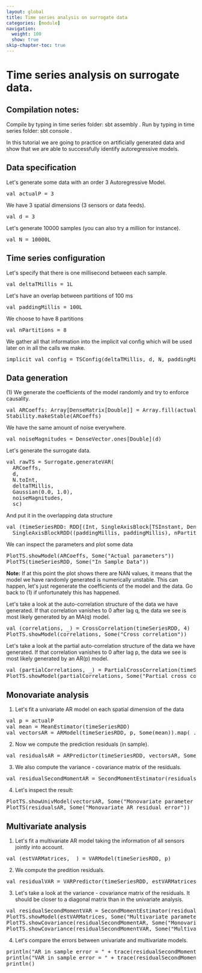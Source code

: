 ```yaml
---
layout: global
title: Time series analysis on surrogate data
categories: [module]
navigation:
  weight: 100
  show: true
skip-chapter-toc: true
---
```

# Time series analysis on surrogate data.

## Compilation notes:
Compile by typing in time series folder: sbt assembly .
Run by typing in time series folder: sbt console .

In this tutorial we are going to practice on artificially generated data
and show that we are able to successfully identify autoregressive models.

## Data specification

Let's generate some data with an order 3 Autoregressive Model.

<div class="codetabs">
<div data-lang="scala" markdown="1">
<pre class="prettyprint lang-bsh">
val actualP = 3
</pre>
</div>
</div>

We have 3 spatial dimensions (3 sensors or data feeds).
<div class="codetabs">
<div data-lang="scala" markdown="1">
<pre class="prettyprint lang-bsh">
val d = 3
</pre>
</div>
</div>

Let's generate 10000 samples (you can also try a million for instance).
<div class="codetabs">
<div data-lang="scala" markdown="1">
<pre class="prettyprint lang-bsh">
val N = 10000L
</pre>
</div>
</div>

## Time series configuration

Let's specify that there is one millisecond between each sample.
<div class="codetabs">
<div data-lang="scala" markdown="1">
<pre class="prettyprint lang-bsh">
val deltaTMillis = 1L
</pre>
</div>
</div>

Let's have an overlap between partitions of 100 ms
<div class="codetabs">
<div data-lang="scala" markdown="1">
<pre class="prettyprint lang-bsh">
val paddingMillis = 100L
</pre>
</div>
</div>

We choose to have 8 partitions
<div class="codetabs">
<div data-lang="scala" markdown="1">
<pre class="prettyprint lang-bsh">
val nPartitions = 8
</pre>
</div>
</div>

We gather all that information into the implicit val config which will be
used later on in all the calls we make.
<div class="codetabs">
<div data-lang="scala" markdown="1">
<pre class="prettyprint lang-bsh">
implicit val config = TSConfig(deltaTMillis, d, N, paddingMillis.toDouble)
</pre>
</div>
</div>

## Data generation
(1) We generate the coefficients of the model randomly and try to enforce causality.
<div class="codetabs">
<div data-lang="scala" markdown="1">
<pre class="prettyprint lang-bsh">
val ARCoeffs: Array[DenseMatrix[Double]] = Array.fill(actualP){DenseMatrix.rand[Double](d, d) - (DenseMatrix.ones[Double](d, d) * 0.5)}
Stability.makeStable(ARCoeffs)
</pre>
</div>
</div>

We have the same amount of noise everywhere.
<div class="codetabs">
<div data-lang="scala" markdown="1">
<pre class="prettyprint lang-bsh">
val noiseMagnitudes = DenseVector.ones[Double](d)
</pre>
</div>
</div>

Let's generate the surrogate data.
<div class="codetabs">
<div data-lang="scala" markdown="1">
<pre class="prettyprint lang-bsh">
val rawTS = Surrogate.generateVAR(
  ARCoeffs,
  d,
  N.toInt,
  deltaTMillis,
  Gaussian(0.0, 1.0),
  noiseMagnitudes,
  sc)
</pre>
</div>
</div>

And put it in the overlapping data structure
<div class="codetabs">
<div data-lang="scala" markdown="1">
<pre class="prettyprint lang-bsh">
val (timeSeriesRDD: RDD[(Int, SingleAxisBlock[TSInstant, DenseVector[Double]])], _) =
  SingleAxisBlockRDD((paddingMillis, paddingMillis), nPartitions, rawTS)
</pre>
</div>
</div>

We can inspect the parameters and plot some data
<div class="codetabs">
<div data-lang="scala" markdown="1">
<pre class="prettyprint lang-bsh">
PlotTS.showModel(ARCoeffs, Some("Actual parameters"))
PlotTS(timeSeriesRDD, Some("In Sample Data"))
</pre>
</div>
</div>

__Note:__ If at this point the plot shows there are NAN values, it means that the
model we have randomly generated is numerically unstable.
This can happen, let's just regenerate the coefficients of the model and the data.
Go back to (1) if unfortunately this has happened.

Let's take a look at the auto-correlation structure of the data we have
generated. If that correlation vanishes to 0 after lag q, the data we
see is most likely generated by an MA(q) model.
<div class="codetabs">
<div data-lang="scala" markdown="1">
<pre class="prettyprint lang-bsh">
val (correlations, _) = CrossCorrelation(timeSeriesRDD, 4)
PlotTS.showModel(correlations, Some("Cross correlation"))
</pre>
</div>
</div>

Let's take a look at the partial auto-correlation structure of the data we have
generated. If that correlation vanishes to 0 after lag p, the data we
see is most likely generated by an AR(p) model.
<div class="codetabs">
<div data-lang="scala" markdown="1">
<pre class="prettyprint lang-bsh">
val (partialCorrelations, _) = PartialCrossCorrelation(timeSeriesRDD,4)
PlotTS.showModel(partialCorrelations, Some("Partial cross correlation"))
</pre>
</div>
</div>

## Monovariate analysis

1. Let's fit a univariate AR model on each spatial dimension of the data
<div class="codetabs">
<div data-lang="scala" markdown="1">
<pre class="prettyprint lang-bsh">
val p = actualP
val mean = MeanEstimator(timeSeriesRDD)
val vectorsAR = ARModel(timeSeriesRDD, p, Some(mean)).map(_.covariation)
</pre>
</div>
</div>

2. Now we compute the prediction residuals (in sample).
<div class="codetabs">
<div data-lang="scala" markdown="1">
<pre class="prettyprint lang-bsh">
val residualsAR = ARPredictor(timeSeriesRDD, vectorsAR, Some(mean))
</pre>
</div>
</div>

3. We also compute the variance - covariance matrix of the residuals.
<div class="codetabs">
<div data-lang="scala" markdown="1">
<pre class="prettyprint lang-bsh">
val residualSecondMomentAR = SecondMomentEstimator(residualsAR)
</pre>
</div>
</div>

4. Let's inspect the result:
<div class="codetabs">
<div data-lang="scala" markdown="1">
<pre class="prettyprint lang-bsh">
PlotTS.showUnivModel(vectorsAR, Some("Monovariate parameter estimates"))
PlotTS(residualsAR, Some("Monovariate AR residual error"))
</pre>
</div>
</div>

## Multivariate analysis

1. Let's fit a multivariate AR model taking the information of all sensors
jointly into account.
<div class="codetabs">
<div data-lang="scala" markdown="1">
<pre class="prettyprint lang-bsh">
val (estVARMatrices, _) = VARModel(timeSeriesRDD, p)
</pre>
</div>
</div>

2. We compute the predition residuals.
<div class="codetabs">
<div data-lang="scala" markdown="1">
<pre class="prettyprint lang-bsh">
val residualVAR = VARPredictor(timeSeriesRDD, estVARMatrices, Some(mean))
</pre>
</div>
</div>

3. Let's take a look at the variance - covariance matrix of the residuals. It should be closer to a diagonal matrix than in the univariate analysis.
<div class="codetabs">
<div data-lang="scala" markdown="1">
<pre class="prettyprint lang-bsh">
val residualSecondMomentVAR = SecondMomentEstimator(residualVAR)
PlotTS.showModel(estVARMatrices, Some("Multivariate parameter estimates"))
PlotTS.showCovariance(residualSecondMomentAR, Some("Monovariate residual covariance"))
PlotTS.showCovariance(residualSecondMomentVAR, Some("Multivariate residual covariance"))
</pre>
</div>
</div>

4. Let's compare the errors between univariate and multivariate models.
<div class="codetabs">
<div data-lang="scala" markdown="1">
<pre class="prettyprint lang-bsh">
println("AR in sample error = " + trace(residualSecondMomentAR))
println("VAR in sample error = " + trace(residualSecondMomentVAR))
println()
</pre> 
</div>
</div>